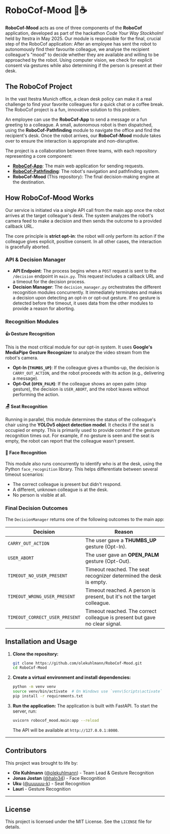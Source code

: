 # RoboCof-Mood 🤖☕

**RoboCof-Mood** acts as one of three components of the **RoboCof** application, developed as part of the hackathon _Code Your Way Stockholm!_ held by Itestra in May 2025.
Our module is responsible for the final, crucial step of the RoboCof application: After an employee has sent the robot to autonomously find their favourite colleague, we analyse the recipient colleague's "mood" to decide whether they are available and willing to be approached by the robot. Using computer vision, we check for explicit consent via gestures while also determining if the person is present at their desk.

## The RoboCof Project

In the vast Itestra Munich office, a clean desk policy can make it a real challenge to find your favorite colleagues for a quick chat or a coffee break. The RoboCof project is a fun, innovative solution to this problem.

An employee can use the **RoboCof-App** to send a message or a fun greeting to a colleague. A small, autonomous robot is then dispatched, using the **RoboCof-Pathfinding** module to navigate the office and find the recipient's desk. Once the robot arrives, our **RoboCof-Mood** module takes over to ensure the interaction is appropriate and non-disruptive.

The project is a collaboration between three teams, with each repository representing a core component:

  * **[RoboCof-App](https://github.com/amanuelsen/Fullstack-Itestra)**: The main web application for sending requests.
  * **[RoboCof-Pathfinding](https://github.com/djolodjolo23/Robot-Team-2)**: The robot's navigation and pathfinding system.
  * **RoboCof-Mood** (This repository): The final decision-making engine at the destination.


## How RoboCof-Mood Works

Our service is initiated via a single API call from the main app once the robot arrives at the target colleague's desk. The system analyzes the robot's camera feed to make a decision and then sends the outcome to a provided callback URL.

The core principle is **strict opt-in**: the robot will only perform its action if the colleague gives explicit, positive consent. In all other cases, the interaction is gracefully aborted.

### API & Decision Manager

  * **API Endpoint**: The process begins when a `POST` request is sent to the `/decision` endpoint in `main.py`. This request includes a callback URL and a timeout for the decision process.
  * **Decision Manager**: The `decision_manager.py` orchestrates the different recognition modules concurrently. It immediately terminates and makes a decision upon detecting an opt-in or opt-out gesture. If no gesture is detected before the timeout, it uses data from the other modules to provide a reason for aborting.

### Recognition Modules

#### 👍 Gesture Recognition

This is the most critical module for our opt-in system. It uses **Google's MediaPipe Gesture Recognizer** to analyze the video stream from the robot's camera.

  * **Opt-In (`THUMBS_UP`)**: If the colleague gives a thumbs-up, the decision is `CARRY_OUT_ACTION`, and the robot proceeds with its action (e.g., delivering a message).
  * **Opt-Out (`OPEN_PALM`)**: If the colleague shows an open palm (stop gesture), the decision is `USER_ABORT`, and the robot leaves without performing the action.

#### 🪑 Seat Recognition

Running in parallel, this module determines the status of the colleague's chair using the **YOLOv5 object detection model**. It checks if the seat is occupied or empty. This is primarily used to provide context if the gesture recognition times out. For example, if no gesture is seen and the seat is empty, the robot can report that the colleague wasn't present.

#### 👤 Face Recognition

This module also runs concurrently to identify who is at the desk, using the Python `face_recognition` library. This helps differentiate between several timeout scenarios:

  * The correct colleague is present but didn't respond.
  * A different, unknown colleague is at the desk.
  * No person is visible at all.

### Final Decision Outcomes

The `DecisionManager` returns one of the following outcomes to the main app:

| Decision                       | Reason                                                                      |
| ------------------------------ | --------------------------------------------------------------------------- |
| `CARRY_OUT_ACTION`             | The user gave a **THUMBS\_UP** gesture (Opt-In).                             |
| `USER_ABORT`                   | The user gave an **OPEN\_PALM** gesture (Opt-Out).                           |
| `TIMEOUT_NO_USER_PRESENT`      | Timeout reached. The seat recognizer determined the desk is empty.          |
| `TIMEOUT_WRONG_USER_PRESENT`   | Timeout reached. A person is present, but it's not the target colleague.    |
| `TIMEOUT_CORRECT_USER_PRESENT` | Timeout reached. The correct colleague is present but gave no clear signal. |

## Installation and Usage

1.  **Clone the repository:**

    ```bash
    git clone https://github.com/olekuhlmann/RoboCof-Mood.git
    cd RoboCof-Mood
    ```

2.  **Create a virtual environment and install dependencies:**

    ```bash
    python -m venv venv
    source venv/bin/activate  # On Windows use `venv\Scripts\activate`
    pip install -r requirements.txt
    ```

3.  **Run the application:**
    The application is built with FastAPI. To start the server, run:

    ```bash
    uvicorn robocof_mood.main:app --reload
    ```

    The API will be available at `http://127.0.0.1:8000`.

-----

## Contributors

This project was brought to life by:

  * **Ole Kuhlmann** ([@olekuhlmann](https://github.com/olekuhlmann)) - Team Lead & Gesture Recognition
  * **Jonas Jostan** ([@halo34](https://github.com/halo34)) - Face Recognition
  * **Uku** ([@uuuuuu-k](https://github.com/uuuuuu-k)) - Seat Recognition
  * **Lauri** - Gesture Recognition

-----

## License

This project is licensed under the MIT License. See the `LICENSE` file for details.
